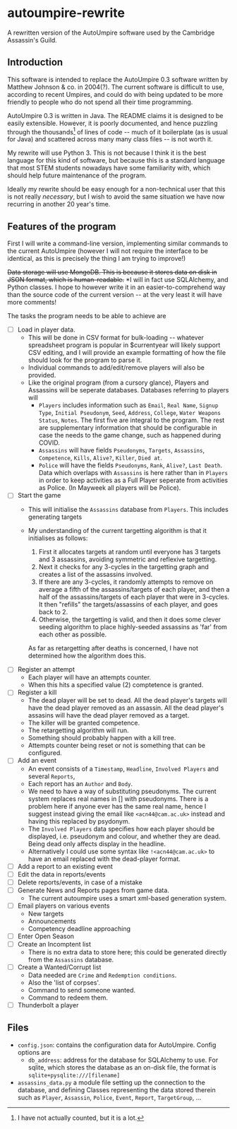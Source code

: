 # autoumpire-rewrite
 A rewritten version of the AutoUmpire software used by the Cambridge Assassin's Guild.
 
## Introduction

This software is intended to replace the AutoUmpire 0.3 software written by Matthew Johnson & co. in 2004(?). The current software is difficult to use, according to recent Umpires, and could do with being updated to be more friendly to people who do not spend all their time programming.

AutoUmpire 0.3 is written in Java. The README claims it is designed to be easily extensible. However, it is poorly documented, and hence puzzling through the thousands[^1] of lines of code -- much of it boilerplate (as is usual for Java) and scattered across many many class files -- is not worth it.

[^1]: I have not actually counted, but it is a lot.

My rewrite will use Python 3. This is not because I think it is the best language for this kind of software, but because this is a standard language that most STEM students nowadays have some familiarity with, which should help future maintenance of the program.

Ideally my rewrite should be easy enough for a non-technical user that this is not really *necessary*, but I wish to avoid the same situation we have now recurring in another 20 year's time.

## Features of the program
First I will write a command-line version, implementing similar commands to the current AutoUmpire (however I will not require the interface to be identical, as this is precisely the thing I am trying to improve!)

~~Data storage will use MongoDB. This is because it stores data on disk in JSON format, which is human-readable.~~ *I will in fact use SQLAlchemy, and Python classes. I hope to however write it in an easier-to-comprehend way than the source code of the current version -- at the very least it will have more comments!

The tasks the program needs to be able to achieve are

- [ ] Load in player data.
	- This will be done in CSV format for bulk-loading -- whatever spreadsheet program is popular in $currentyear will likely support CSV editing, and I will provide an example formatting of how the file should look for the program to parse it.
	- Individual commands to add/edit/remove players will also be provided.
	- Like the original program (from a cursory glance), Players and Assassins will be seperate databases. Databases referring to players will 
		- `Players` includes information such as `Email`, `Real Name`, `Signup Type`, `Initial Pseudonym`, `Seed`, `Address`, `College`, `Water Weapons Status`, `Notes`. The first five are integral to the program. The rest are supplementary information that should be configurable in case the needs to the game change, such as happened during COVID.
		- `Assassins` will have fields `Pseudonyms`, `Targets`, `Assassins`, `Competence`, `Kills`, `Alive?`, `Killer`, `Died at`.
		- `Police` will have the fields `Pseudonyms`, `Rank`, `Alive?`, `Last Death`. Data which overlaps with `Assassins` is here rather than in `Players` in order to keep activities as a Full Player seperate from activities as Police. (In Mayweek all players will be Police).
- [ ] Start the game
	- This will initialise the `Assassins` database from `Players`. This includes generating targets
	- My understanding of the current targetting algorithm is that it initialises as follows:
		1. First it allocates targets at random until everyone has 3 targets and 3 assassins, avoiding symmetric and reflexive targetting.
		2. Next it checks for any 3-cycles in the targetting graph and creates a list of the assassins involved.
		3. If there are any 3-cycles, it randomly attempts to remove on average a fifth of the assassins/targets of each player, and then a half of the assassins/targets of each player that were in 3-cycles. It then "refills" the targets/assassins of each player, and goes back to 2.
		4. Otherwise, the targetting is valid, and then it does some clever seeding algorithm to place highly-seeded assassins as 'far' from each other as possible.
		
		As far as retargetting after deaths is concerned, I have not determined how the algorithm does this.
- [ ] Register an attempt
	- Each player will have an attempts counter.
	- When this hits a specified value (2) comptetence is granted.
- [ ] Register a kill
	- The dead player will be set to dead. All the dead player's targets will have the dead player removed as an assassin. All the dead player's assasins will have the dead player removed as a target. 
	- The killer will be granted competence.
	- The retargetting algorithm will run.
	- Something should probably happen with a kill tree.
	- Attempts counter being reset or not is something that can be configured.
- [ ] Add an event
	- An event consists of a `Timestamp`, `Headline`, `Involved Players` and several `Reports`,
	- Each report has an `Author` and `Body`.
	- We need to have a way of substituting pseudonyms. The current system replaces real names in [] with pseudonyms. There is a problem here if anyone ever has the same real name, hence I suggest instead giving the email like `<acn44@cam.ac.uk>` instead and having this replaced by psydonym.
	- The `Involved Players` data specifies how each player should be displayed, i.e. pseudonym and colour, and whether they are dead. Being dead only affects display in the headline.
	- Alternatively I could use some syntax like `!<acn44@cam.ac.uk>` to have an email replaced with the dead-player format.
- [ ] Add a report to an existing event
- [ ] Edit the data in reports/events
- [ ] Delete reports/events, in case of a mistake
- [ ] Generate News and Reports pages from game data.
	- The current autoumpire uses a smart xml-based generation system.
- [ ] Email players on various events
	- New targets
	- Announcements
	- Competency deadline approaching
- [ ] Enter Open Season
- [ ] Create an Incomptent list
	- There is no extra data to store here; this could be generated directly from the `Assassins` database.
- [ ] Create a Wanted/Corrupt list
	- Data needed are `Crime` and `Redemption conditions`.
	- Also the 'list of corpses'.
	- Command to send someone wanted.
	- Command to redeem them.
- [ ] Thunderbolt a player

## Files
- `config.json`: contains the configuration data for AutoUmpire. Config options are
	- `db_address`: address for the database for SQLAlchemy to use. For sqlite, which stores the database as an on-disk file, the format is `sqlite+pysqlite:///[filename]`
- `assassins_data.py` a module file setting up the connection to the database, and defining Classes representing the data stored therein such as `Player`, `Assassin`, `Police`, `Event`, `Report`, `TargetGroup`, ...